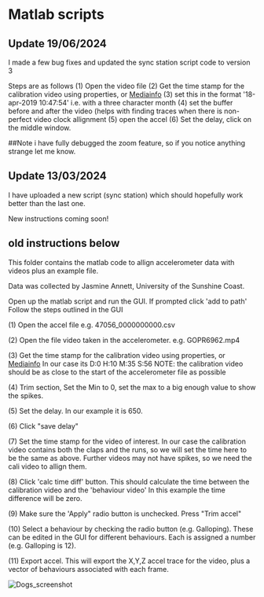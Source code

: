 
# Matlab scripts 

## Update 19/06/2024
I made a few bug fixes and updated the sync station script code to version 3

Steps are as follows
(1) Open the video file
(2) Get the time stamp for the calibration video using properties, or [Mediainfo](https://mediaarea.net/en/MediaInfo/Download) 
(3) set this in the format '18-apr-2019 10:47:54' i.e. with a three character month
(4) set the buffer before and after the video (helps with finding traces when there is non-perfect video clock allignment 
(5) open the accel
(6) Set the delay, click on the middle window. 

##Note i have fully debugged the zoom feature, so if you notice anything strange let me know. 




## Update 13/03/2024

I have uploaded a new script (sync station) which should hopefully work better than the last one. 

New instructions coming soon! 

## old instructions below 


This folder contains the matlab code to allign accelerometer data with videos plus an example file. 

Data was collected by Jasmine Annett, University of the Sunshine Coast. 


Open up the matlab script and run the GUI. If prompted click 'add to path' 
Follow the steps outlined in the GUI

(1) Open the accel file e.g. 47056_0000000000.csv

(2) Open the file video taken in the accelerometer. e.g. GOPR6962.mp4

(3) Get the time stamp for the calibration video using properties, or [Mediainfo](https://mediaarea.net/en/MediaInfo/Download) 
    In our case its D:0 H:10 M:35 S:56
    NOTE: the calibration video should be as close to the start of the accelerometer file as possible
    
(4) Trim section, Set the Min to 0, set the max to a big enough value to show the spikes.  

(5) Set the delay. In our example it is 650. 

(6) Click "save delay"

(7) Set the time stamp for the video of interest. In our case the calibration video contains both the claps and the runs, so we will set the time here to be the same as above.         Further videos may not have spikes, so we need the cali video to allign them. 

(8) Click 'calc time diff' button. This should calculate the time between the calibration video and the 'behaviour video' In this example the time difference will be zero. 

(9) Make sure the 'Apply" radio button is unchecked. Press "Trim accel" 

(10) Select a behaviour by checking the radio button (e.g. Galloping). These can be edited in the GUI for different behaviours. Each is assigned a number (e.g. Galloping is 12).

(11) Export accel. This will export the X,Y,Z accel trace for the video, plus a vector of behaviours associated with each frame.


![Dogs_screenshot](https://user-images.githubusercontent.com/13363767/110420958-40088400-80e8-11eb-9df6-289c4d66320a.jpg)

